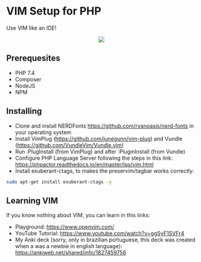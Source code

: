 # VIM Setup for PHP
Use VIM like an IDE!
<div style="text-align:center"><img src="example.gif" /></div>

## Prerequesites
- PHP 7.4
- Composer
- NodeJS
- NPM

## Installing
- Clone and install NERDFonts https://github.com/ryanoasis/nerd-fonts in your operating system
- Install VimPlug (https://github.com/junegunn/vim-plug) and Vundle (https://github.com/VundleVim/Vundle.vim)
- Run :PlugInstall (from VimPlug) and after :PluginInstall (from Vundle)
- Configure PHP Language Server following the steps in this link: https://phpactor.readthedocs.io/en/master/lsp/vim.html
- Install exuberant-ctags, to makes the preservim/tagbar works correctly: 
```bash
sudo apt-get install exuberant-ctags -y
```

## Learning VIM
If you know nothing about VIM, you can learn in this links:
- Playground: https://www.openvim.com/
- YouTube Tutorial: https://www.youtube.com/watch?v=ggSyF1SVFr4
- My Anki deck (sorry, only in brazilian portuguese, this deck was created when a was a newbie in english language): https://ankiweb.net/shared/info/1827459756

